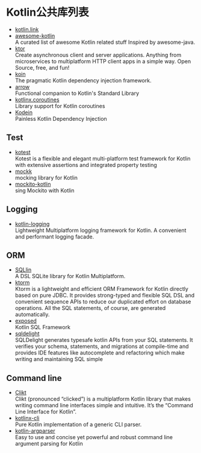 # Kotlin公共库列表

<!--truncate-->

- [kotlin.link](https://kotlin.link/)
- [awesome-kotlin](https://github.com/KotlinBy/awesome-kotlin)
  <br/>A curated list of awesome Kotlin related stuff Inspired by awesome-java.
- [ktor](https://ktor.io/)
  <br/>Create asynchronous client and server applications. Anything from microservices to multiplatform HTTP client apps
  in a simple way. Open Source, free, and fun!
- [koin](https://insert-koin.io/)
  <br/>The pragmatic Kotlin dependency injection framework.
- [arrow](https://arrow-kt.io/)
  <br/>Functional companion to Kotlin's Standard Library
- [kotlinx.coroutines](https://github.com/Kotlin/kotlinx.coroutines)
  <br/>Library support for Kotlin coroutines
- [Kodein](https://kosi-libs.org/)
  <br/>Painless Kotlin Dependency Injection

## Test

- [kotest](https://kotest.io/)
  <br/>Kotest is a flexible and elegant multi-platform test framework for Kotlin with extensive assertions and
  integrated property testing
- [mockk](https://mockk.io/)
  <br/>mocking library for Kotlin
- [mockito-kotlin](https://github.com/mockito/mockito-kotlin)
  <br/>sing Mockito with Kotlin

## Logging

- [kotlin-logging](https://github.com/oshai/kotlin-logging)
  <br/>Lightweight Multiplatform logging framework for Kotlin. A convenient and performant logging facade.

## ORM

- [SQLlin](https://github.com/ctripcorp/SQLlin)
  <br/>A DSL SQLite library for Kotlin Multiplatform.
- [ktorm](https://www.ktorm.org/)
  <br/>Ktorm is a lightweight and efficient ORM Framework for Kotlin directly based on pure JDBC. It provides
  strong-typed and flexible SQL DSL and convenient sequence APIs to reduce our duplicated effort on database operations.
  All the SQL statements, of course, are generated automatically.
- [exposed](https://github.com/JetBrains/Exposed)
  <br/>Kotlin SQL Framework
- [sqldelight](https://cashapp.github.io/sqldelightSQLDelight)
  <br/>SQLDelight generates typesafe kotlin APIs from your SQL statements. It verifies your schema, statements, and
  migrations at compile-time and provides IDE features like autocomplete and refactoring which make writing and
  maintaining SQL simple

## Command line

- [Clikt](https://ajalt.github.io/clikt/)
  <br/>Clikt (pronounced “clicked”) is a multiplatform Kotlin library that makes writing command line interfaces simple
  and intuitive. It’s the “Command Line Interface for Kotlin”.
- [kotlinx-cli](https://github.com/Kotlin/kotlinx-cli)
  <br/>Pure Kotlin implementation of a generic CLI parser.
- [kotlin-argparser](https://github.com/xenomachina/kotlin-argparser)
  <br/>Easy to use and concise yet powerful and robust command line argument parsing for Kotlin